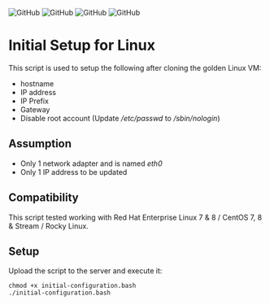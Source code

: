 ![GitHub](https://img.shields.io/github/license/d3athkai/MOTD-Login-Banner-for-Linux?style=plastic) ![GitHub](https://img.shields.io/badge/RedHat-7/8-green?style=plastic) ![GitHub](https://img.shields.io/badge/CentOS-7/8/Stream-green?style=plastic) ![GitHub](https://img.shields.io/badge/RockyLinux-All-green?style=plastic) 

# Initial Setup for Linux

This script is used to setup the following after cloning the golden Linux VM:
* hostname
* IP address
* IP Prefix
* Gateway
* Disable root account (Update */etc/passwd* to */sbin/nologin*)
  
## Assumption
* Only 1 network adapter and is named *eth0*
* Only 1 IP address to be updated
  
## Compatibility
This script tested working with Red Hat Enterprise Linux 7 & 8 / CentOS 7, 8 & Stream / Rocky Linux.  
  
## Setup
Upload the script to the server and execute it: 
```
chmod +x initial-configuration.bash
./initial-configuration.bash
```  
  
